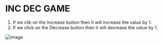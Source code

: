 # INC DEC GAME
1. If we clik on the Increase button then it will increase the value by 1.<br>
2. If we click on the Decrease button then it will decrease the value by 1.

![image](https://github.com/AJITKUMAR130012/JavaScript/assets/60688738/c97c7c08-9c6f-4176-8339-3ef91d9e815a)

